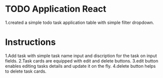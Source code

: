 # TODO Application React 

1.created a simple todo task application table with simple filter dropdown.

# Instructions
1.Add task with simple task name input and discription for the task on input fields.
2.Task cards are equipped with edit and delete buttons.
3.edit button enables editing tasks details and update it on the fly.
4.delete button helps to delete task cards.
